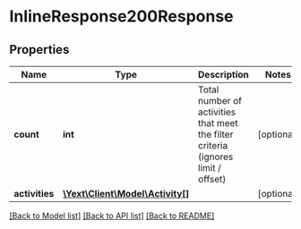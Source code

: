 # InlineResponse200Response

## Properties
Name | Type | Description | Notes
------------ | ------------- | ------------- | -------------
**count** | **int** | Total number of activities that meet the filter criteria (ignores limit / offset) | [optional] 
**activities** | [**\Yext\Client\Model\Activity[]**](Activity.md) |  | [optional] 

[[Back to Model list]](../README.md#documentation-for-models) [[Back to API list]](../README.md#documentation-for-api-endpoints) [[Back to README]](../README.md)


